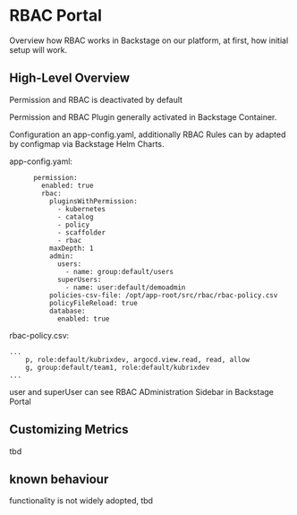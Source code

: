 # RBAC Portal

Overview how RBAC works in Backstage on our platform, at first, how initial setup will work.

## High-Level Overview
Permission and RBAC is deactivated by default

Permission and RBAC Plugin generally activated in Backstage Container.

Configuration an app-config.yaml, additionally RBAC Rules can by adapted by configmap via Backstage Helm Charts.

app-config.yaml:
```
      permission:
        enabled: true
        rbac:
          pluginsWithPermission:
            - kubernetes
            - catalog
            - policy
            - scaffolder
            - rbac
          maxDepth: 1
          admin:
            users:
              - name: group:default/users
            superUsers:
              - name: user:default/demoadmin
          policies-csv-file: /opt/app-root/src/rbac/rbac-policy.csv
          policyFileReload: true
          database:
            enabled: true
```

rbac-policy.csv:
```
...
    p, role:default/kubrixdev, argocd.view.read, read, allow
    g, group:default/team1, role:default/kubrixdev
...
```

user and superUser can see RBAC ADministration Sidebar in Backstage Portal

## Customizing Metrics
tbd

## known behaviour

functionality is not widely adopted, tbd
